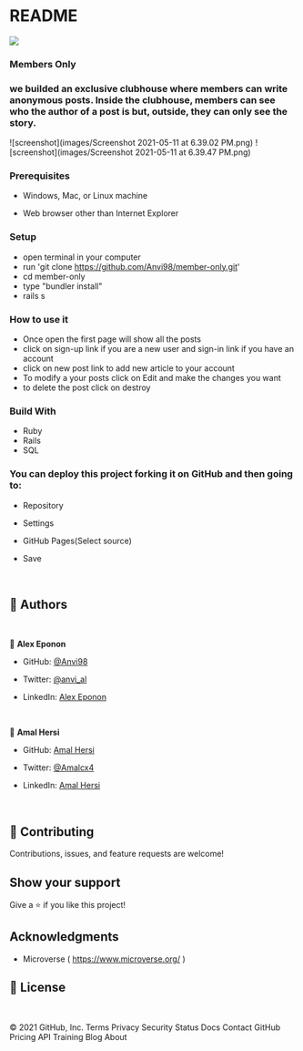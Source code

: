 # README
![](https://img.shields.io/badge/Microverse-blueviolet)

### Members Only 

### we builded an exclusive clubhouse where members can write anonymous posts. Inside the clubhouse, members can see who the author of a post is but, outside, they can only see the story.

![screenshot](images/Screenshot 2021-05-11 at 6.39.02 PM.png)
![screenshot](images/Screenshot 2021-05-11 at 6.39.47 PM.png)

### Prerequisites

- Windows, Mac, or Linux machine 

- Web browser other than Internet Explorer

### Setup

- open terminal in your computer
- run 'git clone https://github.com/Anvi98/member-only.git'
- cd member-only
- type "bundler install"
- rails s

### How to use it

- Once open the first page will show all the posts
- click on sign-up link if you are a new user and sign-in link if you have an account
- click on new post link to add new article to your account
- To modify a your posts click on Edit and make the changes you want
- to delete the post click on destroy

### Build With

- Ruby 
- Rails
- SQL

### You can deploy this project forking it on GitHub and then going to:

- Repository

- Settings

- GitHub Pages(Select source)

- Save

​
## 👤 **Authors**

<br>

👤 **Alex Eponon**
​
- GitHub: [@Anvi98](https://github.com/Anvi98)

- Twitter: [@anvi_al](https://twitter.com/anvi_al)

- LinkedIn: [Alex Eponon](https://www.linkedin.com/in/anvi-alex-eponon/)

<br>

👤 **Amal Hersi**

- GitHub: [Amal Hersi](https://github.com/Amalcxc)

- Twitter: [@Amalcx4](https://twitter.com/home?lang=en)

- LinkedIn: [Amal Hersi](https://www.linkedin.com/in/amal-hersi-a29583205/)


​

## 🤝 Contributing

Contributions, issues, and feature requests are welcome!

## Show your support


Give a ⭐️ if you like this project!


## Acknowledgments

- Microverse ( https://www.microverse.org/ )

## 📝 License

​
 
© 2021 GitHub, Inc.
Terms
Privacy
Security
Status
Docs
Contact GitHub
Pricing
API
Training
Blog
About

